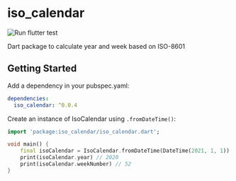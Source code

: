 # iso_calendar

![Run flutter test](https://github.com/iktakahiro/dart_iso_calendar/workflows/Run%20flutter%20test/badge.svg?branch=main)

Dart package to calculate year and week based on ISO-8601

## Getting Started

Add a dependency in your pubspec.yaml:

```yaml
dependencies:
  iso_calendar: ^0.0.4
```

Create an instance of IsoCalendar using `.fromDateTime()`:

```dart
import 'package:iso_calendar/iso_calendar.dart';

void main() {
    final isoCalendar = IsoCalendar.fromDateTime(DateTime(2021, 1, 1))
    print(isoCalendar.year) // 2020
    print(isoCalendar.weekNumber) // 52
}
```
